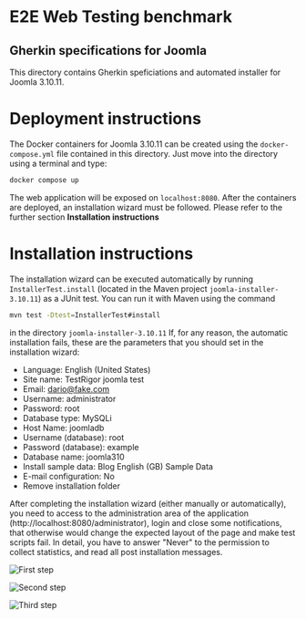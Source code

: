 E2E Web Testing benchmark
=========================

Gherkin specifications for Joomla
----------------------

This directory contains Gherkin speficiations and automated installer for Joomla 3.10.11.

# Deployment instructions
The Docker containers for Joomla 3.10.11 can be created using the `docker-compose.yml` file contained in this directory. Just move into the directory using a terminal and type:

```bash
docker compose up
```
The web application will be exposed on `localhost:8080`. After the containers are deployed, an installation wizard must be followed. Please refer to the further section **Installation instructions**

# Installation instructions

The installation wizard can be executed automatically by running `InstallerTest.install` (located in the Maven project `joomla-installer-3.10.11`) as a JUnit test. You can run it with Maven using the command 
```bash
mvn test -Dtest=InstallerTest#install
``` 
in the directory `joomla-installer-3.10.11` 
If, for any reason, the automatic installation fails, these are the parameters that you should set in the installation wizard:

*	Language: English (United States)
*	Site name: TestRigor joomla test
*	Email: dario@fake.com
*	Username: administrator
*	Password: root
* 	Database type: MySQLi
*	Host Name: joomladb
*	Username (database): root
* 	Password (database): example
*	Database name: joomla310
*	Install sample data: Blog English (GB) Sample Data
*	E-mail configuration: No
* 	Remove installation folder

After completing the installation wizard (either manually or automatically), you need to access to the administration area of the application (http://localhost:8080/administrator), login and close some notifications, that otherwise would change the expected layout of the page and make test scripts fail. In detail, you have to answer "Never" to the permission to collect statistics, and read all post installation messages. 


![First step](https://i.imgur.com/1e2D90G.png "Answer Never to the permission to collect statistics")

![Second step](https://i.imgur.com/wNhU1jN.png "Click Read messages")

![Third step](https://i.imgur.com/KtPDmyw.png "Click Hide all messages")